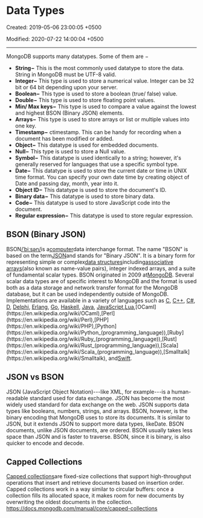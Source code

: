 # Data Types

Created: 2019-05-06 23:00:05 +0500

Modified: 2020-07-22 14:00:04 +0500

---

MongoDB supports many datatypes. Some of them are −

- **String−** This is the most commonly used datatype to store the data. String in MongoDB must be UTF-8 valid.
- **Integer−** This type is used to store a numerical value. Integer can be 32 bit or 64 bit depending upon your server.
- **Boolean−** This type is used to store a boolean (true/ false) value.
- **Double−** This type is used to store floating point values.
- **Min/ Max keys−** This type is used to compare a value against the lowest and highest BSON (Binary JSON) elements.
- **Arrays−** This type is used to store arrays or list or multiple values into one key.
- **Timestamp−** ctimestamp. This can be handy for recording when a document has been modified or added.
- **Object−** This datatype is used for embedded documents.
- **Null−** This type is used to store a Null value.
- **Symbol−** This datatype is used identically to a string; however, it's generally reserved for languages that use a specific symbol type.
- **Date−** This datatype is used to store the current date or time in UNIX time format. You can specify your own date time by creating object of Date and passing day, month, year into it.
- **Object ID−** This datatype is used to store the document's ID.
- **Binary data−** This datatype is used to store binary data.
- **Code−** This datatype is used to store JavaScript code into the document.
- **Regular expression−** This datatype is used to store regular expression.

## BSON (Binary JSON)

BSON[/ˈbiːsən/](https://en.wikipedia.org/wiki/Help:IPA/English)is a[computer](https://en.wikipedia.org/wiki/Computer)data interchange format. The name "BSON" is based on the term[JSON](https://en.wikipedia.org/wiki/JSON)and stands for "Binary JSON". It is a binary form for representing simple or complex[data structures](https://en.wikipedia.org/wiki/Data_structure)including[associative arrays](https://en.wikipedia.org/wiki/Associative_array)(also known as name-value pairs), integer indexed arrays, and a suite of fundamental scalar types. BSON originated in 2009 at[MongoDB](https://en.wikipedia.org/wiki/MongoDB). Several scalar data types are of specific interest to MongoDB and the format is used both as a data storage and network transfer format for the MongoDB database, but it can be used independently outside of MongoDB. Implementations are available in a variety of languages such as [C](https://en.wikipedia.org/wiki/C_(programming_language)), [C++](https://en.wikipedia.org/wiki/C%2B%2B), [C#](https://en.wikipedia.org/wiki/C_Sharp_(programming_language)), [D](https://en.wikipedia.org/wiki/D_(programming_language)), [Delphi](https://en.wikipedia.org/wiki/Delphi_(IDE)), [Erlang](https://en.wikipedia.org/wiki/Erlang_(programming_language)), [Go](https://en.wikipedia.org/wiki/Go_(programming_language)), [Haskell](https://en.wikipedia.org/wiki/Haskell_(programming_language)), [Java](https://en.wikipedia.org/wiki/Java_(programming_language)), [JavaScript](https://en.wikipedia.org/wiki/JavaScript),[Lua](https://en.wikipedia.org/wiki/Lua_(programming_language)),[OCaml](https://en.wikipedia.org/wiki/OCaml),[Perl](https://en.wikipedia.org/wiki/Perl),[PHP](https://en.wikipedia.org/wiki/PHP),[Python](https://en.wikipedia.org/wiki/Python_(programming_language)),[Ruby](https://en.wikipedia.org/wiki/Ruby_(programming_language)),[Rust](https://en.wikipedia.org/wiki/Rust_(programming_language)),[Scala](https://en.wikipedia.org/wiki/Scala_(programming_language)),[Smalltalk](https://en.wikipedia.org/wiki/Smalltalk), and[Swift](https://en.wikipedia.org/wiki/Swift_(programming_language)).

## JSON vs BSON

JSON (JavaScript Object Notation)---like XML, for example---is a human-readable standard used for data exchange. JSON has become the most widely used standard for data exchange on the web. JSON supports data types like booleans, numbers, strings, and arrays.
BSON, however, is the binary encoding that MongoDB uses to store its documents. It is similar to JSON, but it extends JSON to support more data types, likeDate. BSON documents, unlike JSON documents, are ordered. BSON usually takes less space than JSON and is faster to traverse. BSON, since it is binary, is also quicker to encode and decode.

## Capped Collections

[Capped collections](https://docs.mongodb.com/manual/reference/glossary/#term-capped-collection)are fixed-size collections that support high-throughput operations that insert and retrieve documents based on insertion order. Capped collections work in a way similar to circular buffers: once a collection fills its allocated space, it makes room for new documents by overwriting the oldest documents in the collection.
<https://docs.mongodb.com/manual/core/capped-collections>

